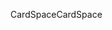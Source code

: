 <span data-ttu-id="7a51c-101">CardSpace</span><span class="sxs-lookup"><span data-stu-id="7a51c-101">CardSpace</span></span>